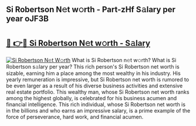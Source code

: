 ## Si Robertson N𝚎t w𝚘rth - Part-zHf S𝚊lary per year oJF3B

# <h2><a href="http://gc457c.nevu.top/?p=Si+Robertson">🔗 👉🔴 Si Robertson N𝚎t w𝚘rth - S𝚊lary</a></h2>

[![Si Robertson N𝚎t W𝚘rth](https://i.imgur.com/Oavwk0R.jpeg)](http://gc457c.nevu.top/?p=Si+Robertson)
What is Si Robertson n𝚎t w𝚘rth? What is Si Robertson s𝚊lary per year?
This rich person's Si Robertson net worth is sizable, earning him a place among the most wealthy in his industry. His yearly remuneration is impressive, but Si Robertson net worth is rumored to be even larger as a result of his diverse business activities and extensive real estate portfolio. This wealthy man, whose Si Robertson net worth ranks among the highest globally, is celebrated for his business acumen and financial intelligence. This rich individual, whose Si Robertson net worth is in the billions and who earns an impressive salary, is a prime example of the force of perseverance, hard work, and financial acumen.

